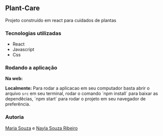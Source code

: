 ## Plant-Care

Projeto construído em react para cuidados de plantas 

### Tecnologias utilizadas 
- React
- Javascript
- Css

### Rodando a aplicação
**Na web:**


**Localmente:**
Para rodar a aplicacao em seu computador basta abrir o arquivo `src` em seu terminal, rodar o comando ´npm install´ para baixar as dependêcias, ´npm start´ para rodar o projeto em seu navegador de preferência.

### Autoria
[Maria Souza](https://www.linkedin.com/in/maria-souza-oliveira/) e [Nayla Souza Ribeiro](https://www.linkedin.com/in/naylasouzaribeiro/)
